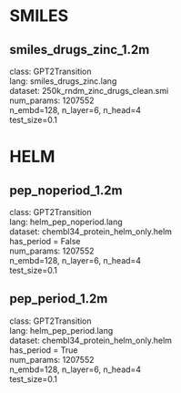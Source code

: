 # SMILES
## smiles_drugs_zinc_1.2m
class: GPT2Transition  
lang: smiles_drugs_zinc.lang  
dataset: 250k_rndm_zinc_drugs_clean.smi  
num_params: 1207552  
n_embd=128, n_layer=6, n_head=4  
test_size=0.1  

# HELM
## pep_noperiod_1.2m
class: GPT2Transition  
lang: helm_pep_noperiod.lang  
dataset: chembl34_protein_helm_only.helm  
has_period = False  
num_params: 1207552  
n_embd=128, n_layer=6, n_head=4  
test_size=0.1  

## pep_period_1.2m
class: GPT2Transition  
lang: helm_pep_period.lang  
dataset: chembl34_protein_helm_only.helm  
has_period = True  
num_params: 1207552  
n_embd=128, n_layer=6, n_head=4  
test_size=0.1  